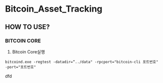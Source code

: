 # Bitcoin_Asset_Tracking

## HOW TO USE?

### BITCOIN CORE

1. Bitcoin Core실행
```batch
bitcoind.exe -regtest -datadir=“../data" -rpcport="bitcoin-cli 포트번호" -port="포트번호"
```
dfd